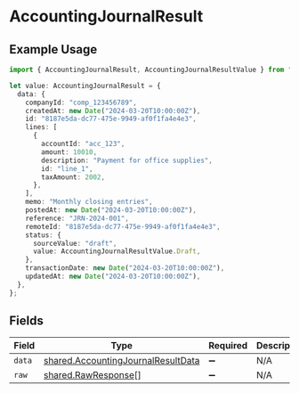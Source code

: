 # AccountingJournalResult

## Example Usage

```typescript
import { AccountingJournalResult, AccountingJournalResultValue } from "@stackone/stackone-client-ts/sdk/models/shared";

let value: AccountingJournalResult = {
  data: {
    companyId: "comp_123456789",
    createdAt: new Date("2024-03-20T10:00:00Z"),
    id: "8187e5da-dc77-475e-9949-af0f1fa4e4e3",
    lines: [
      {
        accountId: "acc_123",
        amount: 10010,
        description: "Payment for office supplies",
        id: "line_1",
        taxAmount: 2002,
      },
    ],
    memo: "Monthly closing entries",
    postedAt: new Date("2024-03-20T10:00:00Z"),
    reference: "JRN-2024-001",
    remoteId: "8187e5da-dc77-475e-9949-af0f1fa4e4e3",
    status: {
      sourceValue: "draft",
      value: AccountingJournalResultValue.Draft,
    },
    transactionDate: new Date("2024-03-20T10:00:00Z"),
    updatedAt: new Date("2024-03-20T10:00:00Z"),
  },
};
```

## Fields

| Field                                                                                           | Type                                                                                            | Required                                                                                        | Description                                                                                     |
| ----------------------------------------------------------------------------------------------- | ----------------------------------------------------------------------------------------------- | ----------------------------------------------------------------------------------------------- | ----------------------------------------------------------------------------------------------- |
| `data`                                                                                          | [shared.AccountingJournalResultData](../../../sdk/models/shared/accountingjournalresultdata.md) | :heavy_minus_sign:                                                                              | N/A                                                                                             |
| `raw`                                                                                           | [shared.RawResponse](../../../sdk/models/shared/rawresponse.md)[]                               | :heavy_minus_sign:                                                                              | N/A                                                                                             |